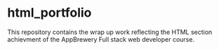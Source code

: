 # html_portfolio
This repository contains the wrap up work reflecting the HTML section achievment of the AppBrewery Full stack web developer course.  
